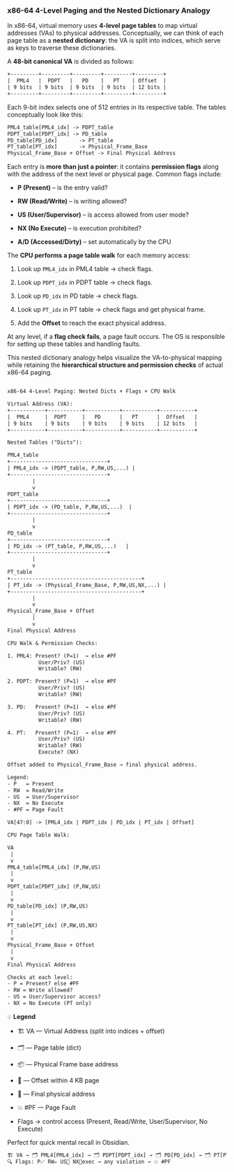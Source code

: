 ### x86-64 4-Level Paging and the Nested Dictionary Analogy

In x86-64, virtual memory uses **4-level page tables** to map virtual addresses (VAs) to physical addresses. Conceptually, we can think of each page table as a **nested dictionary**: the VA is split into indices, which serve as keys to traverse these dictionaries.

A **48-bit canonical VA** is divided as follows:
```txt
+---------+---------+---------+---------+---------+
|  PML4   |  PDPT   |   PD    |   PT    | Offset  |
| 9 bits  | 9 bits  | 9 bits  | 9 bits  | 12 bits |
+---------+---------+---------+---------+---------+

```

Each 9-bit index selects one of 512 entries in its respective table. The tables conceptually look like this:

```txt
PML4_table[PML4_idx] -> PDPT_table
PDPT_table[PDPT_idx] -> PD_table
PD_table[PD_idx]       -> PT_table
PT_table[PT_idx]       -> Physical_Frame_Base
Physical_Frame_Base + Offset -> Final Physical Address

```

Each entry is **more than just a pointer**: it contains **permission flags** along with the address of the next level or physical page. Common flags include:

- **P (Present)** – is the entry valid?
    
- **RW (Read/Write)** – is writing allowed?
    
- **US (User/Supervisor)** – is access allowed from user mode?
    
- **NX (No Execute)** – is execution prohibited?
    
- **A/D (Accessed/Dirty)** – set automatically by the CPU
    

The **CPU performs a page table walk** for each memory access:

1. Look up `PML4_idx` in PML4 table → check flags.
    
2. Look up `PDPT_idx` in PDPT table → check flags.
    
3. Look up `PD_idx` in PD table → check flags.
    
4. Look up `PT_idx` in PT table → check flags and get physical frame.
    
5. Add the **Offset** to reach the exact physical address.
    

At any level, if a **flag check fails**, a page fault occurs. The OS is responsible for setting up these tables and handling faults.

This nested dictionary analogy helps visualize the VA-to-physical mapping while retaining the **hierarchical structure and permission checks** of actual x86-64 paging.


```txt

x86-64 4-Level Paging: Nested Dicts + Flags + CPU Walk

Virtual Address (VA):
+-----------+-----------+-----------+-----------+-----------+
|  PML4     |  PDPT     |   PD      |   PT      |  Offset   |
| 9 bits    | 9 bits    | 9 bits    | 9 bits    | 12 bits   |
+-----------+-----------+-----------+-----------+-----------+

Nested Tables ("Dicts"):

PML4_table
+-------------------------------+
| PML4_idx -> (PDPT_table, P,RW,US,...) |
+-------------------------------+
        |
        v
PDPT_table
+-------------------------------+
| PDPT_idx -> (PD_table, P,RW,US,...)  |
+-------------------------------+
        |
        v
PD_table
+-------------------------------+
| PD_idx -> (PT_table, P,RW,US,...)   |
+-------------------------------+
        |
        v
PT_table
+------------------------------------------+
| PT_idx -> (Physical_Frame_Base, P,RW,US,NX,...) |
+------------------------------------------+
        |
        v
Physical_Frame_Base + Offset
        |
        v
Final Physical Address

CPU Walk & Permission Checks:

1. PML4: Present? (P=1)  → else #PF  
          User/Priv? (US)  
          Writable? (RW)  

2. PDPT: Present? (P=1)  → else #PF  
          User/Priv? (US)  
          Writable? (RW)  

3. PD:   Present? (P=1)  → else #PF  
          User/Priv? (US)  
          Writable? (RW)  

4. PT:   Present? (P=1)  → else #PF  
          User/Priv? (US)  
          Writable? (RW)  
          Execute? (NX)  

Offset added to Physical_Frame_Base → final physical address.

Legend:
- P   = Present
- RW  = Read/Write
- US  = User/Supervisor
- NX  = No Execute
- #PF = Page Fault

```


```txt
VA[47:0] -> [PML4_idx | PDPT_idx | PD_idx | PT_idx | Offset]

CPU Page Table Walk:

VA
 |
 v
PML4_table[PML4_idx] (P,RW,US)
 |
 v
PDPT_table[PDPT_idx] (P,RW,US)
 |
 v
PD_table[PD_idx] (P,RW,US)
 |
 v
PT_table[PT_idx] (P,RW,US,NX)
 |
 v
Physical_Frame_Base + Offset
 |
 v
Final Physical Address

Checks at each level:
- P = Present? else #PF
- RW = Write allowed?
- US = User/Supervisor access?
- NX = No Execute (PT only)

```


💡 **Legend**

- 🏗️ VA — Virtual Address (split into indices + offset)
- 🗂️ — Page table (dict)
- 📦 — Physical Frame base address
- 🧩 — Offset within 4 KB page
- 🧠 — Final physical address
- 💥 #PF — Page Fault
    
- Flags → control access (Present, Read/Write, User/Supervisor, No Execute)
    

Perfect for quick mental recall in Obsidian.

```txt
🏗️ VA → 🗂️ PML4[PML4_idx] → 🗂️ PDPT[PDPT_idx] → 🗂️ PD[PD_idx] → 🗂️ PT[PT_idx] → 📦 PF_Base + 🧩 Offset → 🧠 Physical Addr
🔍 Flags: P✅ RW✏️ US👤 NX🚫exec → any violation → 💥 #PF

```